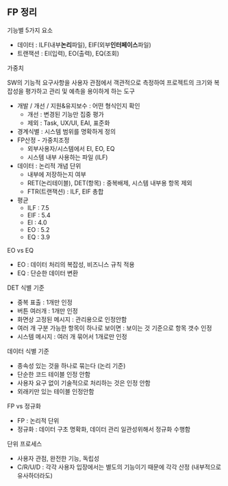 ## FP 정리

기능별 5가지 요소
- 데이터 : ILF(내부**논리**파일), EIF(외부**인터페이스**파일)
- 트랜잭션 : EI(입력), EO(출력), EQ(조회)

가중치

SW의 기능적 요구사항을 사용자 관점에서 객관적으로 측정하여 프로젝트의 크기와 복잡성을 평가하고 관리 및 예측을 용이하게 하는 도구

- 개발 / 개선 / 지원&유지보수 : 어떤 형식인지 확인
  - 개선 : 변경된 기능만 집중 평가
  - 제외 : Task, UX/UI, EAI, 표준화
- 경계식별 : 시스템 범위를 명확하게 정의
- FP산정 - 가중치조정
  - 외부사용자/시스템에서 EI, EO, EQ
  - 시스템 내부 사용하는 파일 (ILF)
- 데이터 : 논리적 개념 단위
  - 내부에 저장하는지 여부
  - RET(논리테이블), DET(항목) : 중복배제, 시스템 내부용 항목 제외
  - FTR(트랜잭션) : ILF, EIF 총합
- 평균 
  - ILF : 7.5
  - EIF : 5.4
  - EI  : 4.0
  - EO  : 5.2
  - EQ  : 3.9

EO vs EQ
  - EO : 데이터 처리의 복잡성, 비즈니스 규칙 적용
  - EQ : 단순한 데이터 변환

DET 식별 기준
  - 중복 표출 : 1개만 인정
  - 버튼 여러개 : 1개만 인정
  - 화면상 고정된 메시지 : 관리용으로 인정안함
  - 여러 개 구분 가능한 항목이 하나로 보이면 : 보이는 것 기준으로 항목 갯수 인정
  - 시스템 메시지 : 여러 개 묶어서 1개로만 인정

데이터 식별 기준
  - 종속성 있는 것을 하나로 묶는다 (논리 기준)
  - 단순한 코드 테이블 인정 안함
  - 사용자 요구 없이 기술적으로 처리하는 것은 인정 안함
  - 외래키만 있는 테이블 인정안함
  
FP vs 정규화
  - FP : 논리적 단위
  - 정규화 : 데이터 구초 명확화, 데이터 관리 일관성위해서 정규화 수행함

단위 프로세스
  - 사용자 관점, 완전한 기능, 독립성
  - C/R/U/D : 각각 사용자 입장에서는 별도의 기능이기 때문에 각각 산정 (내부적으로 유사하더라도)
